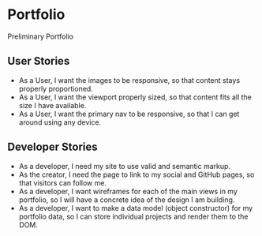 # Portfolio
Preliminary Portfolio

## User Stories
* As a User, I want the images to be responsive, so that content stays properly proportioned.
* As a User, I want the viewport properly sized, so that content fits all the size I have available.
* As a User, I want the primary nav to be responsive, so that I can get around using any device.


## Developer Stories
* As a developer, I need my site to use valid and semantic markup.
* As the creator, I need the page to link to my social and GitHub pages, so that visitors can follow me.
* As a developer, I want wireframes for each of the main views in my portfolio, so I will have a concrete idea of the design I am building.
* As a developer, I want to make a data model (object constructor) for my portfolio data, so I can store individual projects and render them to the DOM.
